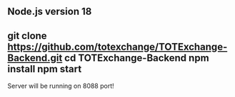 Node.js version 18
----------------------------------------------------------------
git clone https://github.com/totexchange/TOTExchange-Backend.git
cd TOTExchange-Backend
npm install
npm start
---------------------------------------------------------------
Server will be running on 8088 port!
